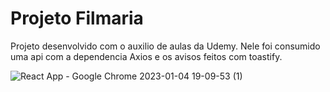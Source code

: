 # Projeto Filmaria
Projeto desenvolvido com o auxilio de aulas da Udemy. Nele foi consumido uma api com a dependencia Axios e os avisos feitos com toastify.

![React App - Google Chrome 2023-01-04 19-09-53 (1)](https://user-images.githubusercontent.com/91989866/210661202-91a9b8b5-20e1-48e6-ac6d-81f768aefe1e.gif)


